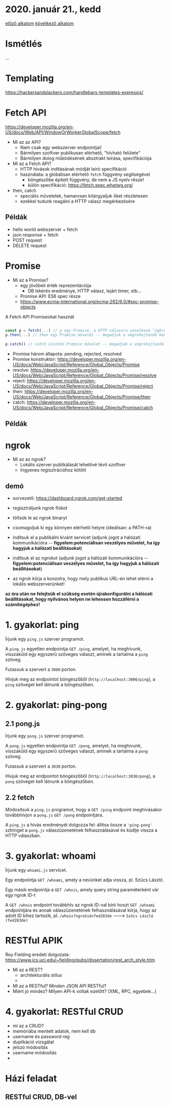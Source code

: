 # 2020. január 21., kedd


[előző alkalom](../20200118) [következő alkalom](../20200124)

# Ismétlés

...

# Templating

https://hackersandslackers.com/handlebars-templates-expressjs/

# Fetch API

https://developer.mozilla.org/en-US/docs/Web/API/WindowOrWorkerGlobalScope/fetch

- Mi az az API?
  - Nem csak egy webszerver endpointjai!
  - Bármilyen szoftver publikusan elérhető, "hívható felülete"
  - Bármilyen dolog működésének absztrakt leírása, specifikációja
- Mi az a Fetch API?
  - HTTP hívások indításának módját leíró specifikáció
  - használata: a globálisan elérhető `fetch` függvény segítségével
    - böngészőbe épített függvény, de nem a JS nyelv része!
    - külön specifikáció: https://fetch.spec.whatwg.org/
- then, catch
  - speciális műveletek, hamarosan kitárgyaljuk őket részletesen
  - ezekkel tudunk reagálni a HTTP válasz megérkezésére

## Példák

- hello world webszerver + fetch
- json response + fetch
- POST request
- DELETE request



# Promise

- Mi az a Promise?
  - egy jövőbeli érték reprezentációja
    - DB lekérés eredménye, HTTP válasz, lejárt timer, stb...
  - Promise API: ES6 spec része
  - https://www.ecma-international.org/ecma-262/6.0/#sec-promise-objects

A Fetch API Promiseokat használ

```js

const p = fetch(...) // p egy Promise, a HTTP válaszra vonatkozó "ígéret"
p.then(...) // then egy Promise művelet -- megadjuk a végrehajtandó kódot, ha az ígéret teljesült

p.catch() // catch szintén Promise művelet -- megadjuk a végrehajtandó kódot, ha az ígéret NEM teljesült
```



- Promise három állapota: pending, rejected, resolved
- Promise konstruktor: https://developer.mozilla.org/en-US/docs/Web/JavaScript/Reference/Global_Objects/Promise
- resolve: https://developer.mozilla.org/en-US/docs/Web/JavaScript/Reference/Global_Objects/Promise/resolve
- reject: https://developer.mozilla.org/en-US/docs/Web/JavaScript/Reference/Global_Objects/Promise/reject
- then: https://developer.mozilla.org/en-US/docs/Web/JavaScript/Reference/Global_Objects/Promise/then
- catch: https://developer.mozilla.org/en-US/docs/Web/JavaScript/Reference/Global_Objects/Promise/catch


## Példák



# ngrok

- Mi az az ngrok?
  - Lokális szerver publikálását lehetővé tévő szoftver
  - Ingyenes regisztrációhoz kötött

## demó

- sorvezető: https://dashboard.ngrok.com/get-started
- regisztráljunk ngrok fiókot
- töltsük le az ngrok binaryt
- csomagoljuk ki egy könnyen elérhető helyre (ideálisan: a PATH-ra)
- indítsuk el a publikálni kívánt servicet (adjunk jogot a hálózati kommunikációra -- **figyelem:potenciálisan veszélyes művelet, ha így hagyjuk a hálózati beállításokat**)



- indítsuk el az ngrokot (adjunk jogot a hálózati kommunikációra -- **figyelem:potenciálisan veszélyes művelet, ha így hagyjuk a hálózati beállításokat**)
- az ngrok kiírja a konzolra, hogy mely publikus URL-en lehet elérni a lokális webszerverünket!

**az óra után ne felejtsük el szükség esetén újrakonfigurálni a hálózati beállításokat, hogy nyilvános helyen ne lehessen hozzáférni a számítógéphez!**




# 1. gyakorlat: ping

Írjunk egy `ping.js` szerver programot.

A `ping.js` egyetlen endpointja `GET /ping`, amelyet, ha meghívunk, visszaküld egy egyszerű
szöveges választ, aminek a tartalma a `ping` szöveg.

Futassuk a szervert a `3000` porton.

Hívjuk meg az endpointot böngészőből (`http://localhost:3000/ping`), a `ping` szöveget kell
látnunk a böngészőben.

# 2. gyakorlat: ping-pong

## 2.1 pong.js

Írjunk egy `pong.js` szerver programot.

A `pong.js` egyetlen endpointja `GET /pong`, amelyet, ha meghívunk, visszaküld egy egyszerű
szöveges választ, aminek a tartalma a `pong` szöveg.

Futassuk a szervert a `3030` porton.

Hívjuk meg az endpointot böngészőből (`http://localhost:3030/pong`), a `pong` szöveget kell
látnunk a böngészőben.

## 2.2 fetch

Módosítsuk a `ping.js` programot, hogy a `GET /ping` endpoint meghívásakor továbbhívjon a
`pong.js` `GET /pong` endpointjára.

A `ping.js` a hívás eredményét dolgozza fel: állítsa össze a `'ping-pong'` sztringet a `pong.js` válaszüzenetének felhasználásával és küdlje vissza a HTTP válaszban.

# 3. gyakorlat: whoami

Írjunk egy `whoami.js` servicet.

Egy endpointja `GET /whoami`, amely a nevünket adja vissza,
pl. Szűcs László.

Egy másik endpointja a `GET /whois`, amely query string paraméterként vár egy ngrok ID-t

A `GET /whois` endpoint továbbhív az ngrok ID-val bíró hoszt
`GET /whoami` endpointjára és annak válaszüzenetének felhasználásával kiírja, hogy az adott ID kihez tartozik, pl. `/whois?ngrokid=fed283de` ---> `Szűcs László (fed283de)`

# RESTful APIK

Roy Fielding eredeti dolgozata: https://www.ics.uci.edu/~fielding/pubs/dissertation/rest_arch_style.htm

- Mi az a REST?
  - architekturális stílus
  - 
- Mi az a RESTful? Minden JSON API RESTful? 
- Miért jó mindez? Milyen API-k voltak ezelőtt? (XML, RPC, egyebek...)

# 4. gyakorlat: RESTful CRUD

- mi az a CRUD?
- memóriába mentett adatok, nem kell db
- username és password reg
- duplikáció vizsgálat
- jelszó módosítás
- username módosítás
- 

# Házi feladat

## RESTful CRUD, DB-vel


